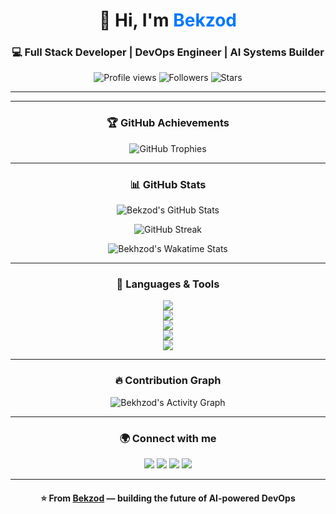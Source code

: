 <!-- PROFILE HEADER -->
<h1 align="center">👋 Hi, I'm <span style="color:#0078ff;">Bekzod</span></h1>
<h3 align="center">💻 Full Stack Developer | DevOps Engineer | AI Systems Builder</h3>

<p align="center">
  <img src="https://komarev.com/ghpvc/?username=bekhzoduz&label=Profile%20views&color=blueviolet&style=for-the-badge" alt="Profile views" />
  <img src="https://img.shields.io/github/followers/bekhzoduz?label=Followers&style=for-the-badge" alt="Followers" />
  <img src="https://img.shields.io/github/stars/bekhzoduz?label=Stars&style=for-the-badge" alt="Stars" />
</p>

---


---

<!-- TROPHY -->
<h3 align="center">🏆 GitHub Achievements</h3>
<p align="center">
  <img src="https://github-profile-trophy.vercel.app/?username=bekhzoduz&theme=tokyonight&margin-w=10&margin-h=10&no-frame=true" alt="GitHub Trophies" />
</p>

---

<!-- STATS -->
<h3 align="center">📊 GitHub Stats</h3>
<p align="center">
  <img src="https://github-readme-stats.vercel.app/api?username=bekhzoduz&show_icons=true&theme=tokyonight&hide_border=true" alt="Bekzod's GitHub Stats" />
</p>
<p align="center">
  <img src="https://github-readme-streak-stats.herokuapp.com/?user=bekhzoduz&theme=tokyonight&hide_border=true" alt="GitHub Streak" />
</p>
<p align="center">
  <img src="https://github-readme-stats.vercel.app/api/wakatime?username=bekhzod&theme=github_dark&layout=compact&hide_border=true" alt="Bekhzod's Wakatime Stats" />
</p>

---

<!-- LANGUAGES AND TOOLS -->
<h3 align="center">🧰 Languages & Tools</h3>

<p align="center">
  <!-- DevOps / Cloud -->
  <img src="https://skillicons.dev/icons?i=linux,docker,kubernetes,nginx,aws,gcp,azure,cloudflare,git,github,gitlab,jenkins" />
  <br/>
  <!-- Backend -->
  <img src="https://skillicons.dev/icons?i=php,laravel,nodejs,express,python,flask,django,java,spring,dotnet,c,cpp,cs,go" />
  <br/>
  <!-- Frontend -->
  <img src="https://skillicons.dev/icons?i=html,css,js,ts,react,vue,angular,tailwind,bootstrap" />
  <br/>
  <!-- Databases -->
  <img src="https://skillicons.dev/icons?i=mysql,postgres,mongodb,redis,sqlite,mariadb" />
  <br/>
  <!-- Tools -->
  <img src="https://skillicons.dev/icons?i=postman,bash,vscode,idea,figma,androidstudio,vagrant" />
</p>

---

<!-- ACTIVITY GRAPH -->
<h3 align="center">🔥 Contribution Graph</h3>
<p align="center">
  <img src="https://github-readme-activity-graph.vercel.app/graph?username=bekhzoduz&theme=tokyo-night&hide_border=true" alt="Bekhzod's Activity Graph" />
</p>

---

<!-- CONTACT -->
<h3 align="center">🌍 Connect with me</h3>
<p align="center">
  <a href="https://t.me/bekhzoduz" target="_blank"><img src="https://img.shields.io/badge/Telegram-2CA5E0?style=for-the-badge&logo=telegram&logoColor=white"/></a>
  <a href="mailto:bekhzoduz@gmail.com"><img src="https://img.shields.io/badge/Gmail-D14836?style=for-the-badge&logo=gmail&logoColor=white"/></a>
  <a href="https://linkedin.com/in/bekhzoduz" target="_blank"><img src="https://img.shields.io/badge/LinkedIn-0078D4?style=for-the-badge&logo=linkedin&logoColor=white"/></a>
  <a href="https://github.com/bekhzoduz" target="_blank"><img src="https://img.shields.io/badge/GitHub-171515?style=for-the-badge&logo=github&logoColor=white"/></a>
</p>

---

<h4 align="center">⭐️ From <a href="https://github.com/bekhzoduz">Bekzod</a> — building the future of AI-powered DevOps</h4>
